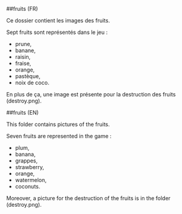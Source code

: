 ##fruits (FR)

Ce dossier contient les images des fruits.<br/>

Sept fruits sont représentés dans le jeu :
<ul>
  <li>prune,</li>
	<li>banane,</li>
	<li>raisin,</li>
	<li>fraise,</li>
	<li>orange,</li>
	<li>pastèque,</li>
	<li>noix de coco.</li>
</ul>

En plus de ça, une image est présente pour la destruction des fruits (destroy.png).
 
##fruits (EN)

This folder contains pictures of the fruits.<br />

Seven fruits are represented in the game :
<ul>
  <li>plum,</li>
	<li>banana,</li>
	<li>grappes,</li>
	<li>strawberry,</li>
	<li>orange,</li>
	<li>watermelon,</li>
	<li>coconuts.</li>
</ul>
  
Moreover, a picture for the destruction of the fruits is in the folder (destroy.png).
